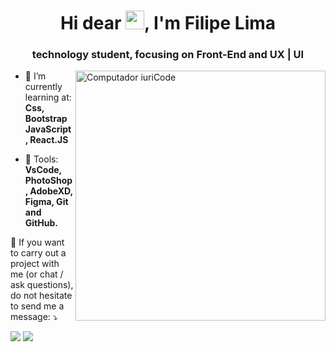 <h1 align="center">Hi dear <img src="https://raw.githubusercontent.com/kaueMarques/kaueMarques/master/hi.gif" width="30px">,  I'm Filipe Lima</h1>
<h3 align="center">technology student, focusing on Front-End and UX | UI</h3>


<img src="https://raw.githubusercontent.com/MicaelliMedeiros/micaellimedeiros/master/image/computer-illustration.png" min-width="400px" max-width="400px" width="400px" align="right" alt="Computador iuriCode">



- 🌱 I’m currently learning at: <strong>Css, Bootstrap JavaScript, React.JS</strong>
- <p align="left">
  💼 Tools: <strong>VsCode, PhotoShop, AdobeXD, Figma, Git and GitHub.</strong>
</p>

<p align="left">
  💌 If you want to carry out a project with me (or chat / ask questions), do not hesitate to send me a message: ⤵️
</p>

<p align="left">
  <a href="https://www.instagram.com/_flima01/" alt="Instagram">
  <img src="https://img.shields.io/badge/-Instagram-DF0174?style=for-the-badge&logo=instagram&logoColor=white&link=https://www.instagram.com/iuricoding/"/></a>
  
  <a href="https://www.linkedin.com/in/https://www.linkedin.com/in/flpcode/" alt="Linkedin">
  <img src="https://img.shields.io/badge/-Linkedin-0e76a8?style=for-the-badge&logo=Linkedin&logoColor=white&link=https://www.linkedin.com/in/iuricode" /></a>
</p>  

